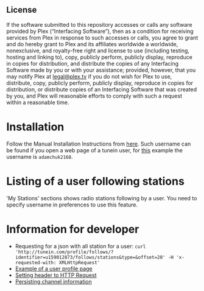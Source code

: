 License
-------

If the software submitted to this repository accesses or calls any software provided by Plex (“Interfacing Software”), then as a condition for receiving services from Plex in response to such accesses or calls, you agree to grant and do hereby grant to Plex and its affiliates worldwide a worldwide, nonexclusive, and royalty-free right and license to use (including testing, hosting and linking to), copy, publicly perform, publicly display, reproduce in copies for distribution, and distribute the copies of any Interfacing Software made by you or with your assistance; provided, however, that you may notify Plex at legal@plex.tv if you do not wish for Plex to use, distribute, copy, publicly perform, publicly display, reproduce in copies for distribution, or distribute copies of an Interfacing Software that was created by you, and Plex will reasonable efforts to comply with such a request within a reasonable time.

# Installation

Follow the Manual Installation Instructions from [here](https://support.plex.tv/hc/en-us/articles/201187656-How-do-I-manually-install-a-channel-).
Such username can be found if you open a web page of a tunein user, for [this](http://tunein.com/user/adamchuk2168/) example the username is `adamchuk2168`.

# Listing of a user following stations

'My Stations' sections shows radio stations following by a user. You need to specify username in preferences to use this feature.

# Information for developer
* Requesting for a json with all station for a user: `curl 'http://tunein.com/profile/follows/?identifier=u159012873/follows/stations&type=&offset=20' -H 'x-requested-with: XMLHttpRequest'`
* [Example of a user profile page](http://tunein.com/user/adamchuk2168/)
* [Setting header to HTTP Request](http://thingsinjars.com/post/297/writing-a-plex-plugin-part-i/)
* [Persisting channel information](http://forums.plex.tv/discussion/88179/storing-user-data-in-dict)
